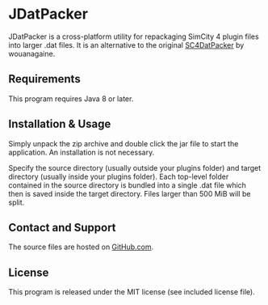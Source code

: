  JDatPacker
============

JDatPacker is a cross-platform utility for repackaging SimCity 4
plugin files into larger .dat files. It is an alternative to the original
[SC4DatPacker](http://sc4devotion.com/csxlex/lex_filedesc.php?lotGET=26)
by wouanagaine.


 Requirements
--------------

This program requires Java 8 or later.


 Installation & Usage
----------------------

Simply unpack the zip archive and double click the jar file to start the
application. An installation is not necessary.

Specify the source directory (usually outside your plugins folder) and target
directory (usually inside your plugins folder). Each top-level folder
contained in the source directory is bundled into a single .dat file
which then is saved inside the target directory. Files larger than 500 MiB will be split.


 Contact and Support
---------------------

The source files are hosted on
[GitHub.com](https://github.com/memo33/JDatPacker).


 License
---------

This program is released under the MIT license (see included license file).

